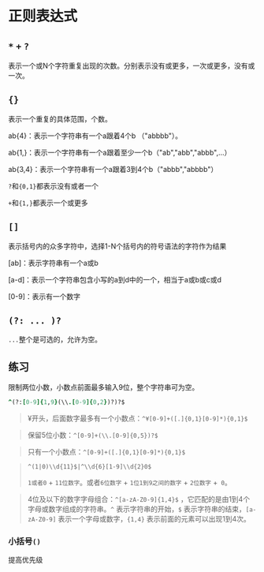 # 正则表达式

## `*` `+` `?`

表示一个或N个字符重复出现的次数。分别表示没有或更多，一次或更多，没有或一次。

## `{} `

表示一个重复的具体范围，个数。

ab{4}：表示一个字符串有一个a跟着4个b （"abbbb"）。

ab{1,}：表示一个字符串有一个a跟着至少一个b（"ab","abb","abbb",...）

ab{3,4}：表示一个字符串有一个a跟着3到4个b（"abbb","abbbb"）

`?`和`{0,1}`都表示没有或者一个

`+`和`{1,}`都表示一个或更多

## `[]`

表示括号内的众多字符中，选择1-N个括号内的符号语法的字符作为结果

[ab]：表示字符串有一个a或b

[a-d]：表示一个字符串包含小写的a到d中的一个，相当于a或b或c或d

[0-9]：表示有一个数字

## `(?: ... )?`

`...`整个是可选的，允许为空。

## 练习

限制两位小数，小数点前面最多输入9位，整个字符串可为空。

```ruby
^(?:[0-9]{1,9}(\\.[0-9]{0,2})?)?$
```

> ¥开头，后面数字最多有一个小数点：`^¥[0-9]+([.]{0,1}[0-9]*){0,1}$`

> 保留5位小数：`^[0-9]+(\\.[0-9]{0,5})?$`

> 只有一个小数点：`^[0-9]+([.]{0,1}[0-9]*){0,1}$`

> `^(1|0)\\d{11}$|^\\d{6}[1-9]\\d{2}0$`
>
> `1或者0` + `11位数字`。或者`6位数字` + `1位1到9之间的数字` + `2位数字` +` 0`。

> 4位及以下的数字字母组合：`^[a-zA-Z0-9]{1,4}$` ，它匹配的是由1到4个字母或数字组成的字符串。`^` 表示字符串的开始，`$` 表示字符串的结束，`[a-zA-Z0-9]` 表示一个字母或数字，`{1,4}` 表示前面的元素可以出现1到4次。

### 小括号`()`

提高优先级
